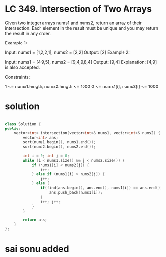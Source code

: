 # LC 349. Intersection of Two Arrays

Given two integer arrays nums1 and nums2, return an array of their intersection. Each element in the result must be unique and you may return the result in any order.

 

Example 1:

Input: nums1 = [1,2,2,1], nums2 = [2,2]
Output: [2]
Example 2:

Input: nums1 = [4,9,5], nums2 = [9,4,9,8,4]
Output: [9,4]
Explanation: [4,9] is also accepted.
 

Constraints:

1 <= nums1.length, nums2.length <= 1000
0 <= nums1[i], nums2[i] <= 1000

# solution

```c++

class Solution {
public:
    vector<int> intersection(vector<int>& nums1, vector<int>& nums2) {
        vector<int> ans;
        sort(nums1.begin(), nums1.end());
        sort(nums2.begin(), nums2.end());

        int i = 0; int j = 0;
        while (i < nums1.size() && j < nums2.size()) {
            if (nums1[i] < nums2[j]) {
                i++;
            } else if (nums1[i] > nums2[j]) {
                j++;
            } else {
                if(find(ans.begin(), ans.end(), nums1[i]) == ans.end()) {
                    ans.push_back(nums1[i]);
                }
                i++; j++;
            }
        }        

        return ans;
    }
};

```
# sai sonu added